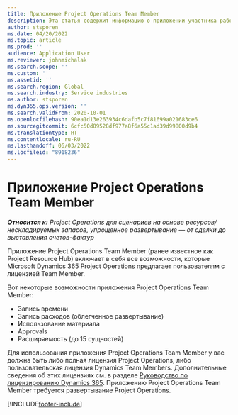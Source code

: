 ```yaml
---
title: Приложение Project Operations Team Member
description: Эта статья содержит информацию о приложении участника рабочей группы Project Operations в Microsoft Dynamics 365 Project Operations.
author: stsporen
ms.date: 04/20/2022
ms.topic: article
ms.prod: ''
audience: Application User
ms.reviewer: johnmichalak
ms.search.scope: ''
ms.custom: ''
ms.assetid: ''
ms.search.region: Global
ms.search.industry: Service industries
ms.author: stsporen
ms.dyn365.ops.version: ''
ms.search.validFrom: 2020-10-01
ms.openlocfilehash: 90ea1d13e263934c6dafb5c7f81699a021683ce6
ms.sourcegitcommit: 6cfc50d89528df977a8f6a55c1ad39d99800d9b4
ms.translationtype: HT
ms.contentlocale: ru-RU
ms.lasthandoff: 06/03/2022
ms.locfileid: "8918236"
---
```

# <a name="project-operations-team-member-app"></a>Приложение Project Operations Team Member

_**Относится к:** Project Operations для сценариев на основе ресурсов/нескладируемых запасов, упрощенное развертывание — от сделки до выставления счетов-фактур_

Приложение Project Operations Team Member (ранее известное как Project Resource Hub) включает в себя все возможности, которые Microsoft Dynamics 365 Project Operations предлагает пользователям с лицензией Team Member.

Вот некоторые возможности приложения Project Operations Team Member:

- Запись времени
- Запись расходов (облегченное развертывание)
- Использование материала
- Approvals
- Расширяемость (до 15 сущностей)

Для использования приложения Project Operations Team Member у вас должна быть либо полная лицензия Project Operations, либо пользовательская лицензия Dynamics Team Members. Дополнительные сведения об этих лицензиях см. в разделе [Руководство по лицензированию Dynamics 365](https://go.microsoft.com/fwlink/?LinkId=866544&clcid=0x409). Приложению Project Operations Team Member требуется развертывание Project Operations.

[!INCLUDE[footer-include](../includes/footer-banner.md)]
